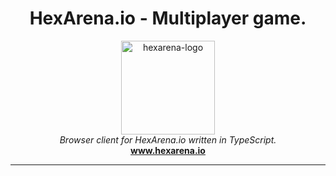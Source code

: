 <h1 align="center">HexArena.io - Multiplayer game.</h1>

<p align="center">
    <img src="https://hexarena.io/static/images/logo.png" alt="hexarena-logo" width="150px" />
    <br>
    <i>Browser client for HexArena.io written in TypeScript.</i>
    <br>
    <a href="https://hexarena.io"><strong>www.hexarena.io</strong></a>
</p>

<hr>
